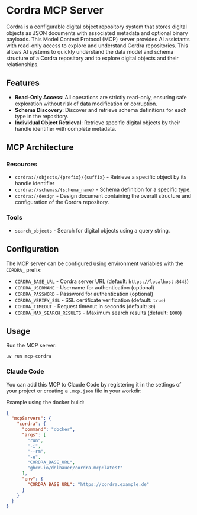 # Cordra MCP Server

Cordra is a configurable digital object repository system that stores digital objects as JSON documents
with associated metadata and optional binary payloads.
This Model Context Protocol (MCP) server provides AI assistants with read-only
access to explore and understand Cordra repositories.
This allows AI systems to quickly understand the data model and schema structure
of a Cordra repository and to explore digital objects and their relationships.

## Features

- **Read-Only Access**: All operations are strictly read-only,
ensuring safe exploration without risk of data modification or corruption.
- **Schema Discovery**: Discover and retrieve schema definitions for each type in the repository.
- **Individual Object Retrieval**: Retrieve specific digital objects by their handle identifier with complete metadata.

## MCP Architecture

### Resources

- `cordra://objects/{prefix}/{suffix}` - Retrieve a specific object by its handle identifier
- `cordra://schemas/{schema_name}` - Schema definition for a specific type.
- `cordra://design` - Design document containing the overall structure and configuration of the Cordra repository.

### Tools

- `search_objects` - Search for digital objects using a query string.

## Configuration

The MCP server can be configured using environment variables with the `CORDRA_` prefix:

- `CORDRA_BASE_URL` - Cordra server URL (default: `https://localhost:8443`)
- `CORDRA_USERNAME` - Username for authentication (optional)
- `CORDRA_PASSWORD` - Password for authentication (optional)
- `CORDRA_VERIFY_SSL` - SSL certificate verification (default: `true`)
- `CORDRA_TIMEOUT` - Request timeout in seconds (default: `30`)
- `CORDRA_MAX_SEARCH_RESULTS` - Maximum search results (default: `1000`)

## Usage

Run the MCP server:

```bash
uv run mcp-cordra
```

### Claude Code

You can add this MCP to Claude Code by registering it in the settings
of your project or creating a `.mcp.json` file in your workdir:

Example using the docker build:

```json
{
  "mcpServers": {
    "cordra": {
      "command": "docker",
      "args": [
        "run",
        "-i",
        "--rm",
        "-e",
        "CORDRA_BASE_URL",
        "ghcr.io/dnlbauer/cordra-mcp:latest"
      ],
      "env": {
        "CORDRA_BASE_URL": "https://cordra.example.de"
      }
    }
  }
}
```
